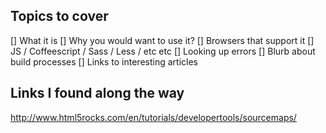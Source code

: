Topics to cover
---------------
[] What it is
[] Why you would want to use it?
[] Browsers that support it
[] JS / Coffeescript / Sass / Less / etc etc
[] Looking up errors
[] Blurb about build processes
[] Links to interesting articles


Links I found along the way
---------------------------

http://www.html5rocks.com/en/tutorials/developertools/sourcemaps/